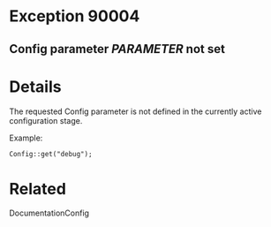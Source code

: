 # Exception 90004 #
## Config parameter _PARAMETER_ not set ##

# Details #

The requested Config parameter is not defined in the currently active configuration stage.

Example:
```
Config::get("debug");
```

# Related #

DocumentationConfig
